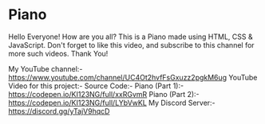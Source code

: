 # Piano
Hello Everyone! How are you all?
This is a Piano made using HTML, CSS & JavaScript.
Don't forget to like this video, and subscribe to this channel for more such videos.
Thank You!

My YouTube channel:- https://www.youtube.com/channel/UC4Ot2hvfFsGxuzz2pgkM6ug
YouTube Video for this project:- 
Source Code:- 
Piano (Part 1):- https://codepen.io/KI123NG/full/xxRGvmR
Piano (Part 2):- https://codepen.io/KI123NG/full/LYbVwKL
My Discord Server:- https://discord.gg/yTajV9hqcD
